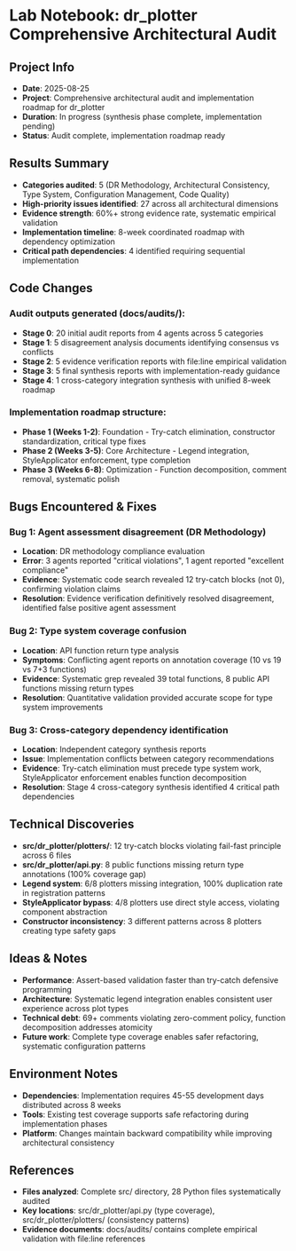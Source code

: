 # Lab Notebook: dr_plotter Comprehensive Architectural Audit

## Project Info
- **Date**: 2025-08-25
- **Project**: Comprehensive architectural audit and implementation roadmap for dr_plotter
- **Duration**: In progress (synthesis phase complete, implementation pending)
- **Status**: Audit complete, implementation roadmap ready

## Results Summary
- **Categories audited**: 5 (DR Methodology, Architectural Consistency, Type System, Configuration Management, Code Quality)
- **High-priority issues identified**: 27 across all architectural dimensions
- **Evidence strength**: 60%+ strong evidence rate, systematic empirical validation
- **Implementation timeline**: 8-week coordinated roadmap with dependency optimization
- **Critical path dependencies**: 4 identified requiring sequential implementation

## Code Changes
### Audit outputs generated (docs/audits/):
- **Stage 0**: 20 initial audit reports from 4 agents across 5 categories
- **Stage 1**: 5 disagreement analysis documents identifying consensus vs conflicts
- **Stage 2**: 5 evidence verification reports with file:line empirical validation
- **Stage 3**: 5 final synthesis reports with implementation-ready guidance
- **Stage 4**: 1 cross-category integration synthesis with unified 8-week roadmap

### Implementation roadmap structure:
- **Phase 1 (Weeks 1-2)**: Foundation - Try-catch elimination, constructor standardization, critical type fixes
- **Phase 2 (Weeks 3-5)**: Core Architecture - Legend integration, StyleApplicator enforcement, type completion
- **Phase 3 (Weeks 6-8)**: Optimization - Function decomposition, comment removal, systematic polish

## Bugs Encountered & Fixes
### Bug 1: Agent assessment disagreement (DR Methodology)
- **Location**: DR methodology compliance evaluation
- **Error**: 3 agents reported "critical violations", 1 agent reported "excellent compliance"
- **Evidence**: Systematic code search revealed 12 try-catch blocks (not 0), confirming violation claims
- **Resolution**: Evidence verification definitively resolved disagreement, identified false positive agent assessment

### Bug 2: Type system coverage confusion
- **Location**: API function return type analysis
- **Symptoms**: Conflicting agent reports on annotation coverage (10 vs 19 vs 7+3 functions)
- **Evidence**: Systematic grep revealed 39 total functions, 8 public API functions missing return types
- **Resolution**: Quantitative validation provided accurate scope for type system improvements

### Bug 3: Cross-category dependency identification
- **Location**: Independent category synthesis reports
- **Issue**: Implementation conflicts between category recommendations
- **Evidence**: Try-catch elimination must precede type system work, StyleApplicator enforcement enables function decomposition
- **Resolution**: Stage 4 cross-category synthesis identified 4 critical path dependencies

## Technical Discoveries
- **src/dr_plotter/plotters/**: 12 try-catch blocks violating fail-fast principle across 6 files
- **src/dr_plotter/api.py**: 8 public functions missing return type annotations (100% coverage gap)
- **Legend system**: 6/8 plotters missing integration, 100% duplication rate in registration patterns
- **StyleApplicator bypass**: 4/8 plotters use direct style access, violating component abstraction
- **Constructor inconsistency**: 3 different patterns across 8 plotters creating type safety gaps

## Ideas & Notes
- **Performance**: Assert-based validation faster than try-catch defensive programming
- **Architecture**: Systematic legend integration enables consistent user experience across plot types
- **Technical debt**: 69+ comments violating zero-comment policy, function decomposition addresses atomicity
- **Future work**: Complete type coverage enables safer refactoring, systematic configuration patterns

## Environment Notes
- **Dependencies**: Implementation requires 45-55 development days distributed across 8 weeks
- **Tools**: Existing test coverage supports safe refactoring during implementation phases
- **Platform**: Changes maintain backward compatibility while improving architectural consistency

## References
- **Files analyzed**: Complete src/ directory, 28 Python files systematically audited
- **Key locations**: src/dr_plotter/api.py (type coverage), src/dr_plotter/plotters/ (consistency patterns)
- **Evidence documents**: docs/audits/ contains complete empirical validation with file:line references